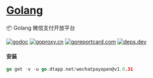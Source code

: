 <h1>
<a href="https://www.dtapp.net/">Golang</a>
</h1>

📦 Golang 微信支付开放平台

[comment]: <> (go)
[![godoc](https://pkg.go.dev/badge/go.dtapp.net/wechatpayopen?status.svg)](https://pkg.go.dev/go.dtapp.net/wechatpayopen)
[![goproxy.cn](https://goproxy.cn/stats/go.dtapp.net/wechatpayopen/badges/download-count.svg)](https://goproxy.cn/stats/go.dtapp.net/wechatpayopen)
[![goreportcard.com](https://goreportcard.com/badge/go.dtapp.net/wechatpayopen)](https://goreportcard.com/report/go.dtapp.net/wechatpayopen)
[![deps.dev](https://img.shields.io/badge/deps-go-red.svg)](https://deps.dev/go/go.dtapp.net%2Fwechatpayopen)

#### 安装

```go
go get -v -u go.dtapp.net/wechatpayopen@v1.0.31
```
